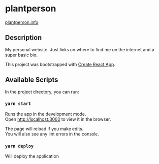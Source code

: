 # plantperson

[plantperson.info](https://plantperson.info)

## Description

My personal website. Just links on where to find me on the internet and a super basic bio.

This project was bootstrapped with [Create React App](https://github.com/facebook/create-react-app).

## Available Scripts

In the project directory, you can run:

### `yarn start`

Runs the app in the development mode.\
Open [http://localhost:3000](http://localhost:3000) to view it in the browser.

The page will reload if you make edits.\
You will also see any lint errors in the console.

### `yarn deploy`

Will deploy the application
